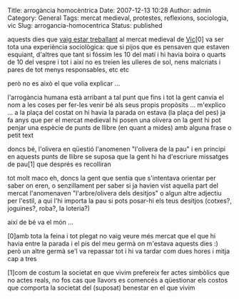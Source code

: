 Title: arrogància homocèntrica
Date: 2007-12-13 10:28
Author: admin
Category: General
Tags: mercat medieval, protestes, reflexions, sociologia, vic
Slug: arrogancia-homocentrica
Status: published

aquests dies que <a href="?p=252" target="_blank" rel="noopener">vaig estar treballant</a> al mercat medieval de <a href="http://ca.wikipedia.org/wiki/Vic" target="_blank" rel="noopener">Vic</a>\[0\] va ser tota una experiència sociològica: que si pijos que es pensaven que estaven esquiant, d'altres que tant si fóssim les 10 del matí i hi havia boira o quarts de 10 del vespre i tot i així no es treien les ulleres de sol, nens malcriats i pares de tot menys responsables, etc etc

però no es això el que volia explicar ...

l'arrogància humana està arribant a tal punt que fins i tot la gent canvia el nom a les coses per fer-les venir bé als seus propis propòsits ... m'explico ... a la plaça del costat on hi havia la parada on estava (la plaça del pes) ja fa anys que per el mercat medieval hi posen una olivera on la gent hi pot penjar una espècie de punts de llibre (en quant a mides) amb alguna frase o petit text

doncs bé, l'olivera en qüestió l'anomenen "l'olivera de la pau" i en principi en aquests punts de llibre se suposa que la gent hi ha d'escriure missatges de pau\[1\] que després es recolliran

tot molt maco eh, doncs la gent que sentia que s'intentava orientar per saber on eren, o senzillament per saber si ja havien vist aquella part del mercat l'anomenaven "l'arbre/olivera dels desitjos" o algun altre adjectiu per l'estil, a qui l'hi importa la pau si pots posar-hi els teus desitjos (cotxes?, joguines?, roba?, la loteria?)

així de bé va el món ...

\[0\]amb tota la feina i tot plegat no vaig veure més mercat que el que hi havia entre la parada i el pis del meu germà on m'estava aquests dies :) però un altre germà se'l va repassar tot i hi va tardar com dues hores i mitja cap a tres

\[1\]com de costum la societat en que vivim prefereix fer actes simbòlics que no actes reals, no fos cas que llavors es comencés a qüestionar els costos que comporta la societat del (suposat) benestar en el que vivim
